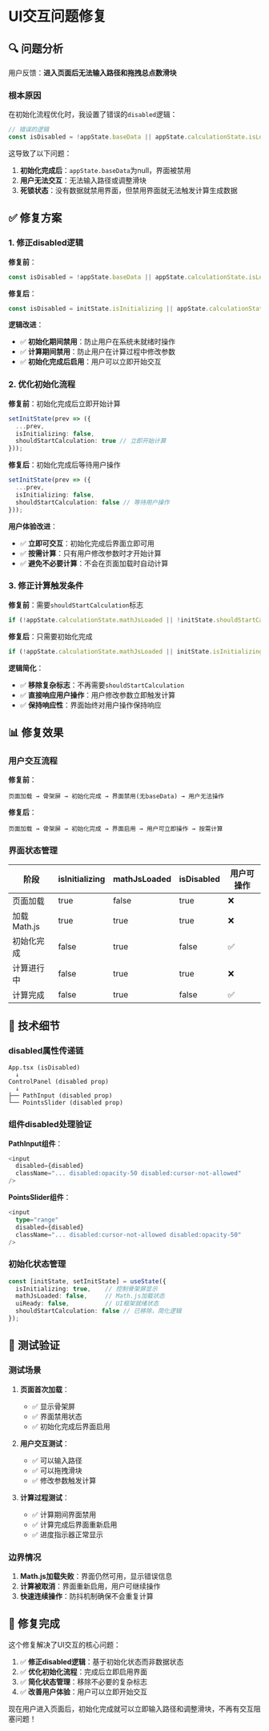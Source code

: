 # UI交互问题修复

## 🔍 问题分析

用户反馈：**进入页面后无法输入路径和拖拽总点数滑块**

### 根本原因
在初始化流程优化时，我设置了错误的`disabled`逻辑：

```typescript
// 错误的逻辑
const isDisabled = !appState.baseData || appState.calculationState.isLoading;
```

这导致了以下问题：
1. **初始化完成后**：`appState.baseData`为null，界面被禁用
2. **用户无法交互**：无法输入路径或调整滑块
3. **死锁状态**：没有数据就禁用界面，但禁用界面就无法触发计算生成数据

## ✅ 修复方案

### 1. 修正disabled逻辑

**修复前**：
```typescript
const isDisabled = !appState.baseData || appState.calculationState.isLoading;
```

**修复后**：
```typescript
const isDisabled = initState.isInitializing || appState.calculationState.isLoading;
```

**逻辑改进**：
- ✅ **初始化期间禁用**：防止用户在系统未就绪时操作
- ✅ **计算期间禁用**：防止用户在计算过程中修改参数
- ✅ **初始化完成后启用**：用户可以立即开始交互

### 2. 优化初始化流程

**修复前**：初始化完成后立即开始计算
```typescript
setInitState(prev => ({ 
  ...prev, 
  isInitializing: false,
  shouldStartCalculation: true // 立即开始计算
}));
```

**修复后**：初始化完成后等待用户操作
```typescript
setInitState(prev => ({ 
  ...prev, 
  isInitializing: false,
  shouldStartCalculation: false // 等待用户操作
}));
```

**用户体验改进**：
- ✅ **立即可交互**：初始化完成后界面立即可用
- ✅ **按需计算**：只有用户修改参数时才开始计算
- ✅ **避免不必要计算**：不会在页面加载时自动计算

### 3. 修正计算触发条件

**修复前**：需要`shouldStartCalculation`标志
```typescript
if (!appState.calculationState.mathJsLoaded || !initState.shouldStartCalculation) return;
```

**修复后**：只需要初始化完成
```typescript
if (!appState.calculationState.mathJsLoaded || initState.isInitializing) return;
```

**逻辑简化**：
- ✅ **移除复杂标志**：不再需要`shouldStartCalculation`
- ✅ **直接响应用户操作**：用户修改参数立即触发计算
- ✅ **保持响应性**：界面始终对用户操作保持响应

## 📊 修复效果

### 用户交互流程

**修复前**：
```
页面加载 → 骨架屏 → 初始化完成 → 界面禁用(无baseData) → 用户无法操作
```

**修复后**：
```
页面加载 → 骨架屏 → 初始化完成 → 界面启用 → 用户可立即操作 → 按需计算
```

### 界面状态管理

| 阶段 | isInitializing | mathJsLoaded | isDisabled | 用户可操作 |
|------|---------------|--------------|------------|-----------|
| 页面加载 | true | false | true | ❌ |
| 加载Math.js | true | true | true | ❌ |
| 初始化完成 | false | true | false | ✅ |
| 计算进行中 | false | true | true | ❌ |
| 计算完成 | false | true | false | ✅ |

## 🎯 技术细节

### disabled属性传递链

```
App.tsx (isDisabled) 
  ↓
ControlPanel (disabled prop)
  ↓
├── PathInput (disabled prop)
└── PointsSlider (disabled prop)
```

### 组件disabled处理验证

**PathInput组件**：
```typescript
<input
  disabled={disabled}
  className="... disabled:opacity-50 disabled:cursor-not-allowed"
/>
```

**PointsSlider组件**：
```typescript
<input
  type="range"
  disabled={disabled}
  className="... disabled:cursor-not-allowed disabled:opacity-50"
/>
```

### 初始化状态管理

```typescript
const [initState, setInitState] = useState({
  isInitializing: true,    // 控制骨架屏显示
  mathJsLoaded: false,     // Math.js加载状态
  uiReady: false,          // UI框架就绪状态
  shouldStartCalculation: false // 已移除，简化逻辑
});
```

## 🧪 测试验证

### 测试场景

1. **页面首次加载**：
   - ✅ 显示骨架屏
   - ✅ 界面禁用状态
   - ✅ 初始化完成后界面启用

2. **用户交互测试**：
   - ✅ 可以输入路径
   - ✅ 可以拖拽滑块
   - ✅ 修改参数触发计算

3. **计算过程测试**：
   - ✅ 计算期间界面禁用
   - ✅ 计算完成后界面重新启用
   - ✅ 进度指示器正常显示

### 边界情况

1. **Math.js加载失败**：界面仍然可用，显示错误信息
2. **计算被取消**：界面重新启用，用户可继续操作
3. **快速连续操作**：防抖机制确保不会重复计算

## 🎉 修复完成

这个修复解决了UI交互的核心问题：

1. ✅ **修正disabled逻辑**：基于初始化状态而非数据状态
2. ✅ **优化初始化流程**：完成后立即启用界面
3. ✅ **简化状态管理**：移除不必要的复杂标志
4. ✅ **改善用户体验**：用户可以立即开始交互

现在用户进入页面后，初始化完成就可以立即输入路径和调整滑块，不再有交互阻塞问题！